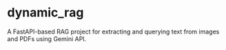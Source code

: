 # dynamic_rag
A FastAPI-based RAG project for extracting and querying text from images and PDFs using Gemini API.
